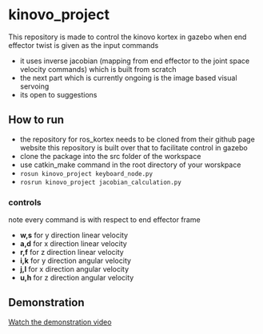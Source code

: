 # kinovo_project
This repository is made to control the kinovo kortex in gazebo when end effector twist is given as the input commands 
- it uses inverse jacobian (mapping from end effector to the joint space velocity commands) which is built from scratch
- the next part which is currently ongoing is the image based visual servoing 
- its open to suggestions 

## How to run
- the repository for ros_kortex needs to be cloned from their github page website this repository is built over that to facilitate control in gazebo 
- clone the package into the src folder of the workspace 
- use catkin_make command in the root directory of your worskpace
- <code>rosun kinovo_project keyboard_node.py</code>
- <code>rosrun kinovo_project jacobian_calculation.py</code>
### controls 

note every command is with respect to end effector frame
- <b>w,s</b> for y direction linear velocity
- <b>a,d</b> for x direction linear velocity
- <b>r,f</b> for z direction linear velocity
- <b>i,k</b> for y direction angular velocity
- <b>j,l</b> for x direction angular velocity 
- <b>u,h</b> for z direction angular velocity


## Demonstration
[Watch the demonstration video](https://www.youtube.com/watch?v=HrTwXm3lAAI&list=PLLz1sOXg8PAkqSfSraIt4_Va0OZJjCnhI)

